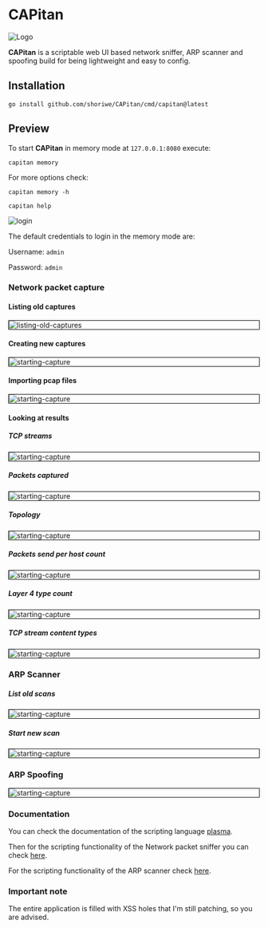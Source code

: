 # CAPitan

<img src="internal/web/static/images/logo_transparent_background.png" alt="Logo"  />

**CAPitan** is a scriptable web UI based network sniffer, ARP scanner and spoofing build for being lightweight and easy
to config.

## Installation

```shell
go install github.com/shoriwe/CAPitan/cmd/capitan@latest
```

## Preview

To start **CAPitan** in memory mode at `127.0.0.1:8080` execute:

```shell
capitan memory
```

For more options check:

```shell
capitan memory -h
```

```shell
capitan help
```

![login](docs/images/login.PNG)

The default credentials to login in the memory mode are:

Username: `admin`

Password: `admin`

### Network packet capture

#### Listing old captures

<div style="border: 1px solid black;">
    <img src="docs/images/listing-old-captures.PNG" alt="listing-old-captures"/>
</div>

#### Creating new captures

<div style="border: 1px solid black;">
    <img src="docs/images/capture-setup.PNG" alt="starting-capture"  />
</div>

#### Importing pcap files

<div style="border: 1px solid black;">
    <img src="docs/images/import-capture.PNG" alt="starting-capture"  />
</div>

#### Looking at results

##### TCP streams

<div style="border: 1px solid black;">
    <img src="docs/images/tcp-streams-results.PNG" alt="starting-capture"  />
</div>

##### Packets captured

<div style="border: 1px solid black;">
    <img src="docs/images/packets-results.PNG" alt="starting-capture"  />
</div>

##### Topology

<div style="border: 1px solid black;">
    <img src="docs/images/network-topology.PNG" alt="starting-capture"  />
</div>

##### Packets send per host count

<div style="border: 1px solid black;">
    <img src="docs/images/packets-send-per-host.PNG" alt="starting-capture"  />
</div>

##### Layer 4 type count

<div style="border: 1px solid black;">
    <img src="docs/images/layer-4-count.PNG" alt="starting-capture"  />
</div>

##### TCP stream content types

<div style="border: 1px solid black;">
    <img src="docs/images/tcp-stream-type-count.PNG" alt="starting-capture"  />
</div>

### ARP Scanner

##### List old scans

<div style="border: 1px solid black;">
    <img src="docs/images/arp-scan.PNG" alt="starting-capture"  />
</div>

##### Start new scan

<div style="border: 1px solid black;">
    <img src="docs/images/arp-scan-results.PNG" alt="starting-capture"  />
</div>

### ARP Spoofing

<div style="border: 1px solid black;">
    <img src="docs/images/arp-spoof.PNG" alt="starting-capture"  />
</div>

### Documentation

You can check the documentation of the scripting language [plasma](https://shoriwe.github.io/documentation/docs.html).

Then for the scripting functionality of the Network packet sniffer you can check [here]().

For the scripting functionality of the ARP scanner check [here]().

### Important note

The entire application is filled with XSS holes that I'm still patching, so you are advised.
